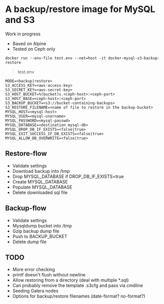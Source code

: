 # A backup/restore image for MySQL and S3

Work in progress

* Based on Alpine
* Tested on Ceph only

````
docker run --env-file test.env --net=host -it docker-mysql-s3-backup-restore
````

> test.env
````
MODE=<backup|restore>
S3_ACCESS_KEY=<aws-access-key>                           
S3_SECRET_KEY=<aws-secret-key>
S3_HOST_BUCKET=%(bucket)s.<ceph-host>:<ceph-port>
S3_HOST_BASE=<ceph-host>:<ceph-port>
S3_BACKUP_BUCKET=<s3://bucket-containing-backups>
S3_RESTORE_FILENAME=<name of file to restore in the backup-bucket>
MYSQL_HOST=<mysql-host>
MYSQL_USER=<mysql-username>
MYSQL_PASSWORD=<mysql-passwd>
MYSQL_DATABASE=<destination mysql-db>
MYSQL_DROP_DB_IF_EXISTS=<false|true>
MYSQL_EXIT_SUCCESS_IF_DB_EXISTS=<false|true>
MYSQL_ALLOW_DB_OVERWRITE=<false|true>
````
## Restore-flow

* Validate settings
* Download backup into /tmp
* Drop MYSQL_DATABASE if DROP_DB_IF_EXISTS=true
* Create MYSQL_DATABASE
* Populate MYSQL_DATABASE
* Delete downloaded sql file

## Backup-flow

* Validate settings
* Mysqldump bucket into /tmp
* Gzip backup dump file
* Push to BACKUP_BUCKET
* Delete dump file

## TODO

* More error checking
* printf doesn't flush without newline
* Allow restoring from a directory (deal with multiple *.sql)
* Can probably remove the template .s3cfg and pass via cmdline
* Seeding Galera nodes
* Options for backup/restore filenames (date-format? no-format?)
